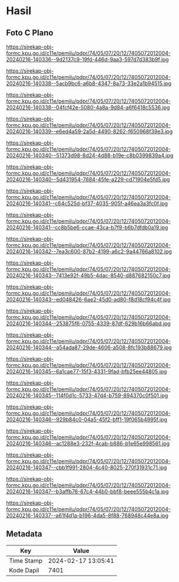# Hasil

## Foto C Plano

https://sirekap-obj-formc.kpu.go.id/c11e/pemilu/pdpr/74/05/07/20/12/7405072012004-20240216-140336--9d2137c9-19fd-446d-9aa3-597d7d383b9f.jpg

https://sirekap-obj-formc.kpu.go.id/c11e/pemilu/pdpr/74/05/07/20/12/7405072012004-20240216-140338--5acb9bc6-a6b8-4347-8a73-33e2a1b94515.jpg

https://sirekap-obj-formc.kpu.go.id/c11e/pemilu/pdpr/74/05/07/20/12/7405072012004-20240216-140338--04fcf42e-5080-4a8a-9d84-a6f6418c5536.jpg

https://sirekap-obj-formc.kpu.go.id/c11e/pemilu/pdpr/74/05/07/20/12/7405072012004-20240216-140339--e6ed4a59-2a5d-4490-8262-f650968f39e3.jpg

https://sirekap-obj-formc.kpu.go.id/c11e/pemilu/pdpr/74/05/07/20/12/7405072012004-20240216-140340--51373d98-8d24-4d88-b19e-c8b0399839a4.jpg

https://sirekap-obj-formc.kpu.go.id/c11e/pemilu/pdpr/74/05/07/20/12/7405072012004-20240216-140340--5d431954-7684-45fe-a229-cd71904e5fd5.jpg

https://sirekap-obj-formc.kpu.go.id/c11e/pemilu/pdpr/74/05/07/20/12/7405072012004-20240216-140341--c64c525d-bf37-4035-905f-a46ea3a3fc0f.jpg

https://sirekap-obj-formc.kpu.go.id/c11e/pemilu/pdpr/74/05/07/20/12/7405072012004-20240216-140341--cc8b5be6-ccae-43ca-b7f9-b6b7dfdb0a19.jpg

https://sirekap-obj-formc.kpu.go.id/c11e/pemilu/pdpr/74/05/07/20/12/7405072012004-20240216-140342--7ea3c600-87b2-4199-a6c2-9a44766a8102.jpg

https://sirekap-obj-formc.kpu.go.id/c11e/pemilu/pdpr/74/05/07/20/12/7405072012004-20240216-140343--7413e92f-49b5-4dac-8540-d887682150c7.jpg

https://sirekap-obj-formc.kpu.go.id/c11e/pemilu/pdpr/74/05/07/20/12/7405072012004-20240216-140343--ed048426-6ae2-45d0-ad80-f8d18cf94c4f.jpg

https://sirekap-obj-formc.kpu.go.id/c11e/pemilu/pdpr/74/05/07/20/12/7405072012004-20240216-140344--253875f6-0755-4339-87df-629b16b66abd.jpg

https://sirekap-obj-formc.kpu.go.id/c11e/pemilu/pdpr/74/05/07/20/12/7405072012004-20240216-140344--a54ada87-29de-4606-a508-8fc193b88679.jpg

https://sirekap-obj-formc.kpu.go.id/c11e/pemilu/pdpr/74/05/07/20/12/7405072012004-20240216-140345--6a1cae77-15f3-4331-9fad-bfb25ee44805.jpg

https://sirekap-obj-formc.kpu.go.id/c11e/pemilu/pdpr/74/05/07/20/12/7405072012004-20240216-140345--114f0d1c-5733-47d4-b759-894370c0f501.jpg

https://sirekap-obj-formc.kpu.go.id/c11e/pemilu/pdpr/74/05/07/20/12/7405072012004-20240216-140346--929b84c0-04a5-45f2-bff1-19f065b4995f.jpg

https://sirekap-obj-formc.kpu.go.id/c11e/pemilu/pdpr/74/05/07/20/12/7405072012004-20240216-140346--ac1288e3-232f-4cab-b886-b1e65e998561.jpg

https://sirekap-obj-formc.kpu.go.id/c11e/pemilu/pdpr/74/05/07/20/12/7405072012004-20240216-140347--cbb1f991-2804-4c40-8025-270f31931c71.jpg

https://sirekap-obj-formc.kpu.go.id/c11e/pemilu/pdpr/74/05/07/20/12/7405072012004-20240216-140347--b3affb76-67c4-44b0-bbf8-beee555b4c1a.jpg

https://sirekap-obj-formc.kpu.go.id/c11e/pemilu/pdpr/74/05/07/20/12/7405072012004-20240216-140337--a61f4d1a-b196-4da5-8f88-768948c44e8a.jpg


## Metadata

| Key        | Value               |
| ---------- | ------------------- |
| Time Stamp | 2024-02-17 13:05:41 |
| Kode Dapil | 7401                |



